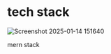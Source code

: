 # tech stack

![Screenshot 2025-01-14 151640](https://github.com/user-attachments/assets/eb41fb84-e12a-435a-94e6-53b4774ce1bd)

mern stack



